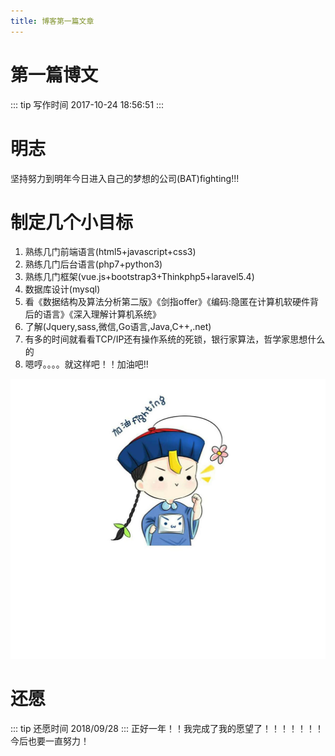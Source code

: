 ```yaml
---
title: 博客第一篇文章
---
```


# 第一篇博文
::: tip 写作时间
2017-10-24 18:56:51
:::
# 明志
坚持努力到明年今日进入自己的梦想的公司(BAT)fighting!!!  

# 制定几个小目标
1. 熟练几门前端语言(html5+javascript+css3)    
2. 熟练几门后台语言(php7+python3)  
3. 熟练几门框架(vue.js+bootstrap3+Thinkphp5+laravel5.4)   
4. 数据库设计(mysql)  
5. 看《数据结构及算法分析第二版》《剑指offer》《编码:隐匿在计算机软硬件背后的语言》《深入理解计算机系统》  
6. 了解(Jquery,sass,微信,Go语言,Java,C++,.net)  
7. 有多的时间就看看TCP/IP还有操作系统的死锁，银行家算法，哲学家思想什么的 
8. 嗯哼。。。。就这样吧！！加油吧!! 

![image](https://github.com/yuhongjing/img-folder/raw/master/img/%5BGIRAP3@T9%7DVCXDPO9Y522F.png)  

# 还愿
::: tip 还愿时间
2018/09/28
:::
正好一年！！我完成了我的愿望了！！！！！！！  
今后也要一直努力！